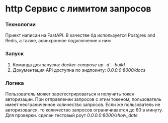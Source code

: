 # http Сервис с лимитом запросов
### Технологии
Приект написан на FastAPI. В качестве бд используется Postgres and Redis, а также, асинхронное подключение к ним

### Запуск
1. Команда для запуска: *docker-compose up -d --build*
2. Документация API доступна по эндпоинту: *0.0.0.0:8000/docs*

### Логика
Пользователь может зарегестрироваться и получить токен авторизации. При отправлении запросов с этим токеном,
пользователь имеет неограниченное количество запросов.
Если же пользователь не авторизовался, то количество запросов ограничивается до 60 в минуту.
Для проверки. сделан тестовый роут *0.0.0.0:8000/show_date*
